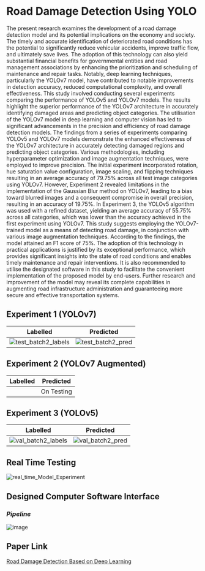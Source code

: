 # Road Damage Detection Using YOLO

The present research examines the development of a road damage detection model and its potential implications on the economy and society. The timely and accurate identification of deteriorated road conditions has the potential to significantly reduce vehicular accidents, improve traffic flow, and ultimately save lives. The adoption of this technology can also yield substantial financial benefits for governmental entities and road management associations by enhancing the prioritization and scheduling of maintenance and repair tasks. Notably, deep learning techniques, particularly the YOLOv7 model, have contributed to notable improvements in detection accuracy, reduced computational complexity, and overall effectiveness. This study involved conducting several experiments comparing the performance of YOLOv5 and YOLOv7 models. The results highlight the superior performance of the YOLOv7 architecture in accurately identifying damaged areas and predicting object categories. The utilisation of the YOLOv7 model in deep learning and computer vision has led to significant advancements in the precision and efficiency of road damage detection models. The findings from a series of experiments comparing YOLOv5 and YOLOv7 models demonstrate the enhanced effectiveness of the YOLOv7 architecture in accurately detecting damaged regions and predicting object categories. Various methodologies, including hyperparameter optimization and image augmentation techniques, were employed to improve precision. The initial experiment incorporated rotation, hue saturation value configuration, image scaling, and flipping techniques resulting in an average accuracy of 79.75% across all test image categories using YOLOv7. However, Experiment 2 revealed limitations in the implementation of the Gaussian Blur method on YOLOv7, leading to a bias toward blurred images and a consequent compromise in overall precision, resulting in an accuracy of 19.75%. In Experiment 3, the YOLOv5 algorithm was used with a refined dataset, yielding an average accuracy of 55.75% across all categories, which was lower than the accuracy achieved in the first experiment using YOLOv7. This study suggests employing the YOLOv7-trained model as a means of detecting road damage, in conjunction with various image augmentation techniques. According to the findings, the model attained an F1 score of 75%. The adoption of this technology in practical applications is justified by its exceptional performance, which provides significant insights into the state of road conditions and enables timely maintenance and repair interventions. It is also recommended to utilise the designated software in this study to facilitate the convenient implementation of the proposed model by end-users. Further research and improvement of the model may reveal its complete capabilities in augmenting road infrastructure administration and guaranteeing more secure and effective transportation systems.

## **Experiment 1 (YOLOv7)**
| **Labelled** | **Predicted** |
| ----- | -----|
|![test_batch2_labels](https://github.com/MizanMustakim/thesis_work/assets/56040932/ddab5a20-4c75-43e1-b0c7-2f1a9d157bd3)|![test_batch2_pred](https://github.com/MizanMustakim/thesis_work/assets/56040932/d31427d1-a531-49a6-9221-c6d5fa30a654)|

## **Experiment 2 (YOLOv7 Augmented)**
| **Labelled** | **Predicted** |
| ----- | -----|
||On Testing||


## **Experiment 3 (YOLOv5)**
| **Labelled** | **Predicted** |
| ----- | -----|
|![val_batch2_labels](https://github.com/MizanMustakim/thesis_work/assets/56040932/898e129f-dee3-4fa3-8ee8-74a152a83e67)|![val_batch2_pred](https://github.com/MizanMustakim/thesis_work/assets/56040932/8172c56d-199c-4df4-b9e1-340908c5a27d)|


## **Real Time Testing**
![real_time_Model_Experiment](https://github.com/MizanMustakim/thesis_work/assets/56040932/a03d2b65-8568-458b-8f81-612b9c99785d)

## **Designed Computer Software Interface**
### *Pipeline*
![image](https://github.com/MizanMustakim/thesis_work/assets/56040932/0b23d8a8-fe41-41d5-a2a8-8ccd17f2355e)

## **Paper Link**
[Road Damage Detection Based on Deep Learning](https://www.researchgate.net/publication/372769154_Road_Damage_Detection_Based_on_Deep_Learning)
